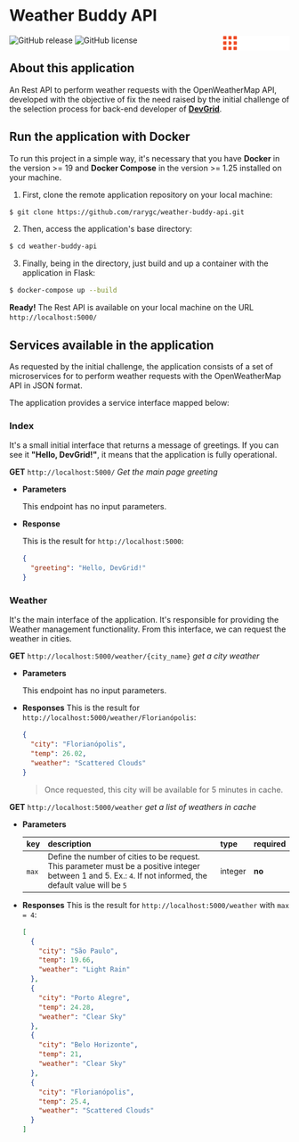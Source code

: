 # Weather Buddy API

<img align="right" width="120" src="img/devgrid.png">

![GitHub release](https://img.shields.io/github/v/release/rarygc/weather-buddy-api?include_prereleases)
![GitHub license](https://img.shields.io/github/license/rarygc/weather-buddy-api)

## About this application

An Rest API to perform weather requests with the OpenWeatherMap API, developed with the objective of fix the need raised by the initial challenge of the selection process for back-end developer of **[DevGrid](https://devgrid.co.uk)**.

## Run the application with Docker

To run this project in a simple way, it's necessary that you have **Docker** in the version >= 19 and **Docker Compose** in the version >= 1.25 installed on your machine.

1. First, clone the remote application repository on your local machine:

 ```bash
 $ git clone https://github.com/rarygc/weather-buddy-api.git
 ```

2. Then, access the application's base directory:

 ```bash
 $ cd weather-buddy-api
 ```

3. Finally, being in the directory, just build and up a container with the application in Flask:

 ```bash
 $ docker-compose up --build
 ```

**Ready!** The Rest API is available on your local machine on the URL `http://localhost:5000/`

## Services available in the application

As requested by the initial challenge, the application consists of a set of microservices for to perform weather requests with the OpenWeatherMap API in JSON format.

The application provides a service interface mapped below:

### Index

It's a small initial interface that returns a message of greetings. If you can see it **"Hello, DevGrid!"**, it means that the application is fully operational.

**GET** `http://localhost:5000/` *Get the main page greeting*

- **Parameters**

  This endpoint has no input parameters.

- **Response**

  This is the result for `http://localhost:5000`:

  ```json
  {
    "greeting": "Hello, DevGrid!"
  }
  ```

### Weather

It's the main interface of the application. It's responsible for providing the Weather management functionality. From this interface, we can request the weather in cities.

**GET** `http://localhost:5000/weather/{city_name}` *get a city weather*

- **Parameters**

  This endpoint has no input parameters.

- **Responses**
  This is the result for `http://localhost:5000/weather/Florianópolis`:

  ```json
  {
    "city": "Florianópolis",
    "temp": 26.02,
    "weather": "Scattered Clouds"
  }
  ```
  > Once requested, this city will be available for 5 minutes in cache.

**GET** `http://localhost:5000/weather` *get a list of weathers in cache*

- **Parameters**

  |key|description|type|required|
  |-|-|-|-|
  |`max`|Define the number of cities to be request. This parameter must be a positive integer between 1 and 5. Ex.: `4`. If not informed, the default value will be `5`|integer|**no**|

- **Responses**
  This is the result for `http://localhost:5000/weather` with `max = 4`:

  ```json
  [
    {
      "city": "São Paulo",
      "temp": 19.66,
      "weather": "Light Rain"
    },
    {
      "city": "Porto Alegre",
      "temp": 24.28,
      "weather": "Clear Sky"
    },
    {
      "city": "Belo Horizonte",
      "temp": 21,
      "weather": "Clear Sky"
    },
    {
      "city": "Florianópolis",
      "temp": 25.4,
      "weather": "Scattered Clouds"
    }
  ]
  ```
